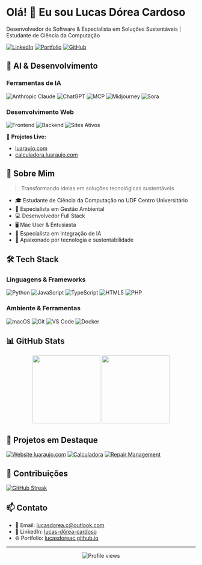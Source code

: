 # Olá! 👋 Eu sou Lucas Dórea Cardoso

Desenvolvedor de Software & Especialista em Soluções Sustentáveis | Estudante de Ciência da Computação

[![LinkedIn](https://img.shields.io/badge/-LinkedIn-0077B5?style=flat&logo=LinkedIn&logoColor=white)](https://linkedin.com/in/lucas-dórea-cardoso-771833112)
[![Portfolio](https://img.shields.io/badge/-Portfolio-000000?style=flat&logo=react&logoColor=white)](https://lucasdoreac.github.io)
[![GitHub](https://img.shields.io/badge/-GitHub-181717?style=flat&logo=github)](https://github.com/Lucasdoreac)

## 🧠 AI & Desenvolvimento

### Ferramentas de IA
![Anthropic Claude](https://img.shields.io/badge/-Claude-4A45FF?style=flat&logo=anthropic&logoColor=white)
![ChatGPT](https://img.shields.io/badge/-ChatGPT-412991?style=flat&logo=openai&logoColor=white)
![MCP](https://img.shields.io/badge/-MCP-FF6B6B?style=flat&logo=python&logoColor=white)
![Midjourney](https://img.shields.io/badge/-Midjourney-000000?style=flat&logo=square&logoColor=white)
![Sora](https://img.shields.io/badge/-Sora-B7178C?style=flat&logo=openai&logoColor=white)

### Desenvolvimento Web
![Frontend](https://img.shields.io/badge/-Frontend-61DAFB?style=flat&logo=react&logoColor=black)
![Backend](https://img.shields.io/badge/-Backend-339933?style=flat&logo=node.js&logoColor=white)
![Sites Ativos](https://img.shields.io/badge/-Sites%20Ativos-FF4088?style=flat&logo=webflow&logoColor=white)

📌 **Projetos Live:**
- [luaraujo.com](https://luaraujo.com)
- [calculadora.luaraujo.com](https://calculadora.luaraujo.com)

## 🚀 Sobre Mim

> Transformando ideias em soluções tecnológicas sustentáveis

- 🎓 Estudante de Ciência da Computação no UDF Centro Universitário
- 🌱 Especialista em Gestão Ambiental
- 💻 Desenvolvedor Full Stack
- 🖥️ Mac User & Entusiasta
- 🤖 Especialista em Integração de IA
- 🌟 Apaixonado por tecnologia e sustentabilidade

## 🛠️ Tech Stack

### Linguagens & Frameworks
![Python](https://img.shields.io/badge/-Python-3776AB?style=flat&logo=Python&logoColor=white)
![JavaScript](https://img.shields.io/badge/-JavaScript-F7DF1E?style=flat&logo=javascript&logoColor=black)
![TypeScript](https://img.shields.io/badge/-TypeScript-3178C6?style=flat&logo=typescript&logoColor=white)
![HTML5](https://img.shields.io/badge/-HTML5-E34F26?style=flat&logo=html5&logoColor=white)
![PHP](https://img.shields.io/badge/-PHP-777BB4?style=flat&logo=php&logoColor=white)

### Ambiente & Ferramentas
![macOS](https://img.shields.io/badge/-macOS-000000?style=flat&logo=apple&logoColor=white)
![Git](https://img.shields.io/badge/-Git-F05032?style=flat&logo=git&logoColor=white)
![VS Code](https://img.shields.io/badge/-VS%20Code-007ACC?style=flat&logo=visual-studio-code)
![Docker](https://img.shields.io/badge/-Docker-2496ED?style=flat&logo=docker&logoColor=white)

## 📊 GitHub Stats

<div align="center">
  <img height="180em" src="https://github-readme-stats.vercel.app/api?username=Lucasdoreac&show_icons=true&theme=dracula&include_all_commits=true&count_private=true"/>
  <img height="180em" src="https://github-readme-stats.vercel.app/api/top-langs/?username=Lucasdoreac&layout=compact&langs_count=7&theme=dracula"/>
</div>

## 🎯 Projetos em Destaque

[![Website luaraujo.com](https://github-readme-stats.vercel.app/api/pin/?username=Lucasdoreac&repo=luaraujo-com&theme=dark)](https://luaraujo.com)
[![Calculadora](https://github-readme-stats.vercel.app/api/pin/?username=Lucasdoreac&repo=calculadora&theme=dark)](https://calculadora.luaraujo.com)
[![Repair Management](https://github-readme-stats.vercel.app/api/pin/?username=Lucasdoreac&repo=repair-management&theme=dark)](https://github.com/Lucasdoreac/repair-management)

## 🌱 Contribuições

[![GitHub Streak](https://github-readme-streak-stats.herokuapp.com/?user=Lucasdoreac&theme=dark)](https://git.io/streak-stats)

## 📫 Contato

- 📧 Email: lucasdorea.c@outlook.com
- 💼 LinkedIn: [lucas-dórea-cardoso](https://linkedin.com/in/lucas-dórea-cardoso-771833112)
- 🌐 Portfolio: [lucasdoreac.github.io](https://lucasdoreac.github.io)

---

<div align="center">
  <img src="https://komarev.com/ghpvc/?username=Lucasdoreac&color=blueviolet" alt="Profile views"/>
</div>